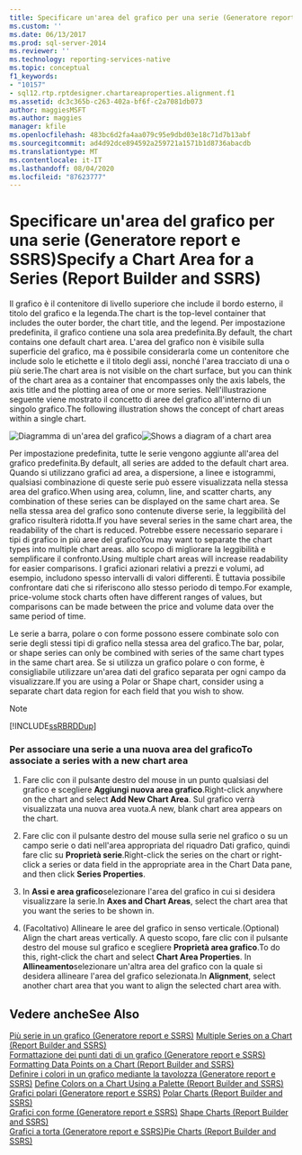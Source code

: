 ```yaml
---
title: Specificare un'area del grafico per una serie (Generatore report e SSRS) | Microsoft Docs
ms.custom: ''
ms.date: 06/13/2017
ms.prod: sql-server-2014
ms.reviewer: ''
ms.technology: reporting-services-native
ms.topic: conceptual
f1_keywords:
- "10157"
- sql12.rtp.rptdesigner.chartareaproperties.alignment.f1
ms.assetid: dc3c365b-c263-402a-bf6f-c2a7081db073
author: maggiesMSFT
ms.author: maggies
manager: kfile
ms.openlocfilehash: 483bc6d2fa4aa079c95e9dbd03e18c71d7b13abf
ms.sourcegitcommit: ad4d92dce894592a259721a1571b1d8736abacdb
ms.translationtype: MT
ms.contentlocale: it-IT
ms.lasthandoff: 08/04/2020
ms.locfileid: "87623777"
---
```

# <a name="specify-a-chart-area-for-a-series-report-builder-and-ssrs"></a><span data-ttu-id="c061a-102">Specificare un'area del grafico per una serie (Generatore report e SSRS)</span><span class="sxs-lookup"><span data-stu-id="c061a-102">Specify a Chart Area for a Series (Report Builder and SSRS)</span></span>
  <span data-ttu-id="c061a-103">Il grafico è il contenitore di livello superiore che include il bordo esterno, il titolo del grafico e la legenda.</span><span class="sxs-lookup"><span data-stu-id="c061a-103">The chart is the top-level container that includes the outer border, the chart title, and the legend.</span></span> <span data-ttu-id="c061a-104">Per impostazione predefinita, il grafico contiene una sola area predefinita.</span><span class="sxs-lookup"><span data-stu-id="c061a-104">By default, the chart contains one default chart area.</span></span> <span data-ttu-id="c061a-105">L'area del grafico non è visibile sulla superficie del grafico, ma è possibile considerarla come un contenitore che include solo le etichette e il titolo degli assi, nonché l'area tracciato di una o più serie.</span><span class="sxs-lookup"><span data-stu-id="c061a-105">The chart area is not visible on the chart surface, but you can think of the chart area as a container that encompasses only the axis labels, the axis title and the plotting area of one or more series.</span></span> <span data-ttu-id="c061a-106">Nell'illustrazione seguente viene mostrato il concetto di aree del grafico all'interno di un singolo grafico.</span><span class="sxs-lookup"><span data-stu-id="c061a-106">The following illustration shows the concept of chart areas within a single chart.</span></span>  
  
 <span data-ttu-id="c061a-107">![Diagramma di un'area del grafico](../media/chartareasdiagram.gif "Diagramma di un'area del grafico")</span><span class="sxs-lookup"><span data-stu-id="c061a-107">![Shows a diagram of a chart area](../media/chartareasdiagram.gif "Shows a diagram of a chart area")</span></span>  
  
 <span data-ttu-id="c061a-108">Per impostazione predefinita, tutte le serie vengono aggiunte all'area del grafico predefinita.</span><span class="sxs-lookup"><span data-stu-id="c061a-108">By default, all series are added to the default chart area.</span></span> <span data-ttu-id="c061a-109">Quando si utilizzano grafici ad area, a dispersione, a linee e istogrammi, qualsiasi combinazione di queste serie può essere visualizzata nella stessa area del grafico.</span><span class="sxs-lookup"><span data-stu-id="c061a-109">When using area, column, line, and scatter charts, any combination of these series can be displayed on the same chart area.</span></span> <span data-ttu-id="c061a-110">Se nella stessa area del grafico sono contenute diverse serie, la leggibilità del grafico risulterà ridotta.</span><span class="sxs-lookup"><span data-stu-id="c061a-110">If you have several series in the same chart area, the readability of the chart is reduced.</span></span> <span data-ttu-id="c061a-111">Potrebbe essere necessario separare i tipi di grafico in più aree del grafico</span><span class="sxs-lookup"><span data-stu-id="c061a-111">You may want to separate the chart types into multiple chart areas.</span></span> <span data-ttu-id="c061a-112">allo scopo di migliorare la leggibilità e semplificare il confronto.</span><span class="sxs-lookup"><span data-stu-id="c061a-112">Using multiple chart areas will increase readability for easier comparisons.</span></span> <span data-ttu-id="c061a-113">I grafici azionari relativi a prezzi e volumi, ad esempio, includono spesso intervalli di valori differenti. È tuttavia possibile confrontare dati che si riferiscono allo stesso periodo di tempo.</span><span class="sxs-lookup"><span data-stu-id="c061a-113">For example, price-volume stock charts often have different ranges of values, but comparisons can be made between the price and volume data over the same period of time.</span></span>  
  
 <span data-ttu-id="c061a-114">Le serie a barra, polare o con forme possono essere combinate solo con serie degli stessi tipi di grafico nella stessa area del grafico.</span><span class="sxs-lookup"><span data-stu-id="c061a-114">The bar, polar, or shape series can only be combined with series of the same chart types in the same chart area.</span></span> <span data-ttu-id="c061a-115">Se si utilizza un grafico polare o con forme, è consigliabile utilizzare un'area dati del grafico separata per ogni campo da visualizzare.</span><span class="sxs-lookup"><span data-stu-id="c061a-115">If you are using a Polar or Shape chart, consider using a separate chart data region for each field that you wish to show.</span></span>  
  
> [!NOTE]  
>  [!INCLUDE[ssRBRDDup](../../includes/ssrbrddup-md.md)]  
  
### <a name="to-associate-a-series-with-a-new-chart-area"></a><span data-ttu-id="c061a-116">Per associare una serie a una nuova area del grafico</span><span class="sxs-lookup"><span data-stu-id="c061a-116">To associate a series with a new chart area</span></span>  
  
1.  <span data-ttu-id="c061a-117">Fare clic con il pulsante destro del mouse in un punto qualsiasi del grafico e scegliere **Aggiungi nuova area grafico**.</span><span class="sxs-lookup"><span data-stu-id="c061a-117">Right-click anywhere on the chart and select **Add New Chart Area**.</span></span> <span data-ttu-id="c061a-118">Sul grafico verrà visualizzata una nuova area vuota.</span><span class="sxs-lookup"><span data-stu-id="c061a-118">A new, blank chart area appears on the chart.</span></span>  
  
2.  <span data-ttu-id="c061a-119">Fare clic con il pulsante destro del mouse sulla serie nel grafico o su un campo serie o dati nell'area appropriata del riquadro Dati grafico, quindi fare clic su **Proprietà serie**.</span><span class="sxs-lookup"><span data-stu-id="c061a-119">Right-click the series on the chart or right-click a series or data field in the appropriate area in the Chart Data pane, and then click **Series Properties**.</span></span>  
  
3.  <span data-ttu-id="c061a-120">In **Assi e area grafico**selezionare l'area del grafico in cui si desidera visualizzare la serie.</span><span class="sxs-lookup"><span data-stu-id="c061a-120">In **Axes and Chart Areas**, select the chart area that you want the series to be shown in.</span></span>  
  
4.  <span data-ttu-id="c061a-121">(Facoltativo) Allineare le aree del grafico in senso verticale.</span><span class="sxs-lookup"><span data-stu-id="c061a-121">(Optional) Align the chart areas vertically.</span></span> <span data-ttu-id="c061a-122">A questo scopo, fare clic con il pulsante destro del mouse sul grafico e scegliere **Proprietà area grafico**.</span><span class="sxs-lookup"><span data-stu-id="c061a-122">To do this, right-click the chart and select **Chart Area Properties**.</span></span> <span data-ttu-id="c061a-123">In **Allineamento**selezionare un'altra area del grafico con la quale si desidera allineare l'area del grafico selezionata.</span><span class="sxs-lookup"><span data-stu-id="c061a-123">In **Alignment**, select another chart area that you want to align the selected chart area with.</span></span>  
  
## <a name="see-also"></a><span data-ttu-id="c061a-124">Vedere anche</span><span class="sxs-lookup"><span data-stu-id="c061a-124">See Also</span></span>  
 <span data-ttu-id="c061a-125">[Più serie in un grafico &#40;Generatore report e SSRS&#41;](multiple-series-on-a-chart-report-builder-and-ssrs.md) </span><span class="sxs-lookup"><span data-stu-id="c061a-125">[Multiple Series on a Chart &#40;Report Builder and SSRS&#41;](multiple-series-on-a-chart-report-builder-and-ssrs.md) </span></span>  
 <span data-ttu-id="c061a-126">[Formattazione dei punti dati di un grafico &#40;Generatore report e SSRS&#41;](formatting-data-points-on-a-chart-report-builder-and-ssrs.md) </span><span class="sxs-lookup"><span data-stu-id="c061a-126">[Formatting Data Points on a Chart &#40;Report Builder and SSRS&#41;](formatting-data-points-on-a-chart-report-builder-and-ssrs.md) </span></span>  
 <span data-ttu-id="c061a-127">[Definire i colori in un grafico mediante la tavolozza &#40;Generatore report e SSRS&#41;](define-colors-on-a-chart-using-a-palette-report-builder-and-ssrs.md) </span><span class="sxs-lookup"><span data-stu-id="c061a-127">[Define Colors on a Chart Using a Palette &#40;Report Builder and SSRS&#41;](define-colors-on-a-chart-using-a-palette-report-builder-and-ssrs.md) </span></span>  
 <span data-ttu-id="c061a-128">[Grafici polari &#40;Generatore report e SSRS&#41;](charts-report-builder-and-ssrs.md) </span><span class="sxs-lookup"><span data-stu-id="c061a-128">[Polar Charts &#40;Report Builder and SSRS&#41;](charts-report-builder-and-ssrs.md) </span></span>  
 <span data-ttu-id="c061a-129">[Grafici con forme &#40;Generatore report e SSRS&#41;](shape-charts-report-builder-and-ssrs.md) </span><span class="sxs-lookup"><span data-stu-id="c061a-129">[Shape Charts &#40;Report Builder and SSRS&#41;](shape-charts-report-builder-and-ssrs.md) </span></span>  
 [<span data-ttu-id="c061a-130">Grafici a torta &#40;Generatore report e SSRS&#41;</span><span class="sxs-lookup"><span data-stu-id="c061a-130">Pie Charts &#40;Report Builder and SSRS&#41;</span></span>](pie-charts-report-builder-and-ssrs.md)  
  
  
